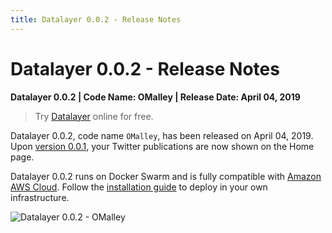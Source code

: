 ```yaml
---
title: Datalayer 0.0.2 - Release Notes
---
```


# Datalayer 0.0.2 - Release Notes

**Datalayer 0.0.2 | Code Name: OMalley | Release Date: April 04, 2019**

> Try [Datalayer](https://datalayer.io) online for free.

Datalayer 0.0.2, code name `OMalley`, has been released on April 04, 2019. Upon [version 0.0.1](/releases/notes/0.0.1.md), your Twitter publications are now shown on the Home page.

Datalayer 0.0.2 runs on Docker Swarm and is fully compatible with [Amazon AWS Cloud](https://aws.amazon.com). Follow the [installation guide](/install/index.md) to deploy in your own infrastructure.

![Datalayer 0.0.2 - OMalley](/_images/releases/v-0.0.2/omalley.png "Datalayer 0.0.2 - OMalley")

